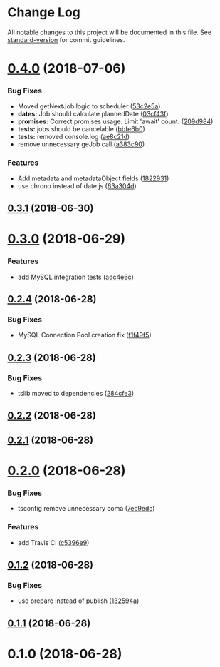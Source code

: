 # Change Log

All notable changes to this project will be documented in this file. See [standard-version](https://github.com/conventional-changelog/standard-version) for commit guidelines.

<a name="0.4.0"></a>
# [0.4.0](https://github.com/robertmeisner/atom-jobs/compare/v0.3.1...v0.4.0) (2018-07-06)


### Bug Fixes

* Moved getNextJob logic to scheduler ([53c2e5a](https://github.com/robertmeisner/atom-jobs/commit/53c2e5a))
* **dates:**   Job should calculate plannedDate ([03cf43f](https://github.com/robertmeisner/atom-jobs/commit/03cf43f))
* **promises:** Correct promises usage. Limit 'await' count. ([209d984](https://github.com/robertmeisner/atom-jobs/commit/209d984))
* **tests:** jobs should be cancelable ([bbfe6b0](https://github.com/robertmeisner/atom-jobs/commit/bbfe6b0))
* **tests:** removed console.log ([ae8c21d](https://github.com/robertmeisner/atom-jobs/commit/ae8c21d))
* remove unnecessary geJob call ([a383c90](https://github.com/robertmeisner/atom-jobs/commit/a383c90))


### Features

* Add metadata and metadataObject fields ([1822931](https://github.com/robertmeisner/atom-jobs/commit/1822931))
* use chrono instead of date.js ([63a304d](https://github.com/robertmeisner/atom-jobs/commit/63a304d))



<a name="0.3.1"></a>
## [0.3.1](https://github.com/robertmeisner/atom-jobs/compare/v0.3.0...v0.3.1) (2018-06-30)



<a name="0.3.0"></a>
# [0.3.0](https://github.com/robertmeisner/atom-jobs/compare/v0.2.4...v0.3.0) (2018-06-29)


### Features

* add MySQL integration tests ([adc4e6c](https://github.com/robertmeisner/atom-jobs/commit/adc4e6c))



<a name="0.2.4"></a>
## [0.2.4](https://github.com/robertmeisner/atom-jobs/compare/v0.2.3...v0.2.4) (2018-06-28)


### Bug Fixes

* MySQL Connection Pool  creation fix ([f1f49f5](https://github.com/robertmeisner/atom-jobs/commit/f1f49f5))



<a name="0.2.3"></a>
## [0.2.3](https://github.com/robertmeisner/atom-jobs/compare/v0.2.2...v0.2.3) (2018-06-28)


### Bug Fixes

* tslib moved to dependencies ([284cfe3](https://github.com/robertmeisner/atom-jobs/commit/284cfe3))



<a name="0.2.2"></a>
## [0.2.2](https://github.com/robertmeisner/atom-jobs/compare/v0.2.1...v0.2.2) (2018-06-28)



<a name="0.2.1"></a>
## [0.2.1](https://github.com/robertmeisner/atom-jobs/compare/v0.2.0...v0.2.1) (2018-06-28)



<a name="0.2.0"></a>
# [0.2.0](https://github.com/robertmeisner/atom-jobs/compare/v0.1.2...v0.2.0) (2018-06-28)


### Bug Fixes

* tsconfig remove unnecessary coma ([7ec9edc](https://github.com/robertmeisner/atom-jobs/commit/7ec9edc))


### Features

* add Travis CI ([c5396e9](https://github.com/robertmeisner/atom-jobs/commit/c5396e9))



<a name="0.1.2"></a>
## [0.1.2](https://github.com/robertmeisner/atom-jobs/compare/v0.1.1...v0.1.2) (2018-06-28)


### Bug Fixes

* use prepare instead of publish ([132594a](https://github.com/robertmeisner/atom-jobs/commit/132594a))



<a name="0.1.1"></a>
## [0.1.1](https://github.com/robertmeisner/atom-jobs/compare/v0.1.0...v0.1.1) (2018-06-28)



<a name="0.1.0"></a>
# 0.1.0 (2018-06-28)
